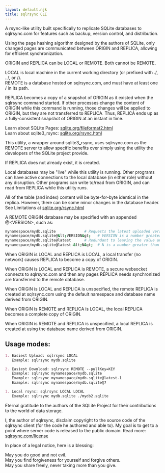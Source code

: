 ```yaml
---
layout: default.njk
title: sqlrsync CLI
---
```


A rsync-like utility built specifically to replicate SQLite databases to sqlrsync.com for features such as backup, version control, and distribution.

Using the page hashing algorithm designed by the authors of SQLite, only changed pages are communicated between ORIGIN and REPLICA, allowing for efficient synchronization.

ORIGIN and REPLICA can be LOCAL or REMOTE. Both cannot be REMOTE.

LOCAL is local machine in the current working directory (or prefixed with ./, ../, or /).  
REMOTE is a database hosted on sqlrsync.com, and must have at least one / in its path.

REPLICA becomes a copy of a snapshot of ORIGIN as it existed when the sqlrsync command started. If other processes change the content of ORIGIN while this command is running, those changes will be applied to ORIGIN, but they are not transferred to REPLICA. Thus, REPLICA ends up as a fully-consistent snapshot of ORIGIN at an instant in time.

Learn about SQLite Pages: [sqlite.org/fileformat2.html](https://sqlite.org/fileformat2.html)  
Learn about sqlite3_rsync: [sqlite.org/rsync.html](https://sqlite.org/rsync.html)

This utility, a wrapper around sqlite3_rsync, uses sqlrsync.com as the REMOTE server to allow specific benefits over simply using the utility the developers of the SQLite project provide.

If REPLICA does not already exist, it is created.

Local databases may be "live" while this utility is running. Other programs can have active connections to the local database (in either role) without any disruption. Other programs can write to/read from ORIGIN, and can read from REPLICA while this utility runs.

All of the table (and index) content will be byte-for-byte identical in the replica. However, there can be some minor changes in the database header. See Limitations at [sqlite.org/rsync.html](https://sqlite.org/rsync.html)

A REMOTE ORIGIN database may be specified with an appended @&lt;VERSION&gt;, such as:

```sh
mynamespace/mydb.sqlite             # Requests the latest uploaded version
mynamespace/mydb.sqlite@&lt;VERSION&gt;   # VERSION is a number greater than 0 and identifies the nth version uploaded
mynamespace/mydb.sqlite@latest      # Redundant to leaving the value unspecified
mynamespace/mydb.sqlite@latest-&lt;N&gt;  # N is a number greater than 0 and will cause the version N uploads prior to the latest version to be used.
```

When ORIGIN is LOCAL and REPLICA is LOCAL, a local transfer (no network) causes REPLICA to become a copy of ORIGIN.

When ORIGIN is LOCAL and REPLICA is REMOTE, a secure websocket connects to sqlrsync.com and then any pages REPLICA needs synchronized are transferred to the remote database.

When ORIGIN is LOCAL and REPLICA is unspecified, the remote REPLICA is created at sqlrsync.com using the default namespace and database name derived from ORIGIN.

When ORIGIN is REMOTE and REPLICA is LOCAL, the local REPLICA becomes a complete copy of ORIGIN.

When ORIGIN is REMOTE and REPLICA is unspecified, a local REPLICA is created at using the database name derived from ORIGIN.

## Usage modes:

```md
1. Easiest Upload: sqlrsync LOCAL
   Example: sqlrsync mydb.sqlite

2. Easiest Download: sqlrsync REMOTE --pullKey=KEY
   Example: sqlrsync mynamespace/mydb.sqlite
   Example: sqlrsync mynamespace/mydb.sqlite@latest-1
   Example: sqlrsync mynamespace/mydb.sqlite@7

1. Local rsync: sqlrsync LOCAL LOCAL
   Example: sqlrsync mydb.sqlite ./mydb2.sqlite
```

Eternal gratitude to the authors of the SQLite Project for their contributions to the world of data storage.

I, the author of sqlrsync, disclaim copyright to the source code of the sqlrsync client (for the code he authored and able to). My goal is to get to a point where server code is released to the public domain. Read more: [sqlrsync.com/license](/license)

In place of a legal notice, here is a blessing:

May you do good and not evil.  
May you find forgiveness for yourself and forgive others.  
May you share freely, never taking more than you give.
